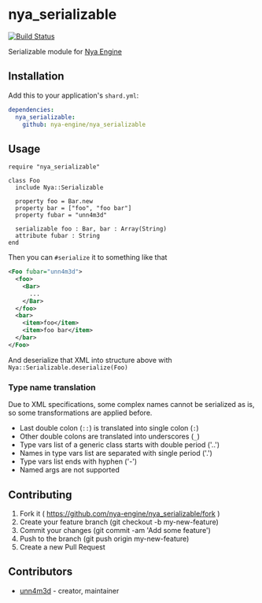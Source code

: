 # nya_serializable

[![Build Status](https://travis-ci.org/nya-engine/nya_serializable.svg?branch=master)](https://travis-ci.org/nya-engine/nya_serializable)

Serializable module for [Nya Engine](https://github.com/nya-engine/nya_engine)

## Installation

Add this to your application's `shard.yml`:

```yaml
dependencies:
  nya_serializable:
    github: nya-engine/nya_serializable
```

## Usage

```crystal
require "nya_serializable"

class Foo
  include Nya::Serializable

  property foo = Bar.new
  property bar = ["foo", "foo bar"]
  property fubar = "unn4m3d"

  serializable foo : Bar, bar : Array(String)
  attribute fubar : String
end
```

Then you can `#serialize` it to something like that

```xml
<Foo fubar="unn4m3d">
  <foo>
    <Bar>
      ...
    </Bar>
  </foo>
  <bar>
    <item>foo</item>
    <item>foo bar</item>
  </bar>
</Foo>
```

And deserialize that XML into structure above with `Nya::Serializable.deserialize(Foo)`

### Type name translation

Due to XML specifications, some complex names cannot be serialized as is, so some transformations are applied before.

* Last double colon (`::`) is translated into single colon (`:`)
* Other double colons are translated into underscores (`_`)  
* Type vars list of a generic class starts with double period ('..')
* Names in type vars list are separated with single period ('.')
* Type vars list ends with hyphen ('-')
* Named args are not supported

## Contributing

1. Fork it ( https://github.com/nya-engine/nya_serializable/fork )
2. Create your feature branch (git checkout -b my-new-feature)
3. Commit your changes (git commit -am 'Add some feature')
4. Push to the branch (git push origin my-new-feature)
5. Create a new Pull Request

## Contributors

- [unn4m3d](https://github.com/unn4m3d) - creator, maintainer
